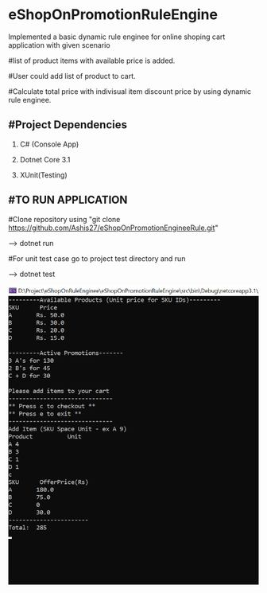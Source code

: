# eShopOnPromotionRuleEngine

Implemented a basic dynamic rule enginee for online shoping cart application with given scenario

#list of product items with available price is added. 

#User could add list of product to cart. 

#Calculate total price with indivisual item discount price by using dynamic rule enginee.

#Project Dependencies
-----------------------

1. C# (Console App)

2. Dotnet Core 3.1

3. XUnit(Testing)


#TO RUN APPLICATION
------------------------
#Clone repository using "git clone https://github.com/Ashis27/eShopOnPromotionEngineeRule.git"

--> dotnet run

#For unit test case go to project test directory and run

--> dotnet test

<img src="https://github.com/Ashis27/eShopOnPromotionRuleEngine/blob/master/src/screenshot.png" />

